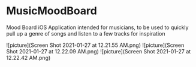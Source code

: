 # MusicMoodBoard
Mood Board iOS Application intended for musicians, to be used to quickly pull up a genre of songs and listen to a few tracks for inspiration



![picture](Screen Shot 2021-01-27 at 12.21.55 AM.png)
![picture](Screen Shot 2021-01-27 at 12.22.09 AM.png)
![picture](Screen Shot 2021-01-27 at 12.22.42 AM.png)
